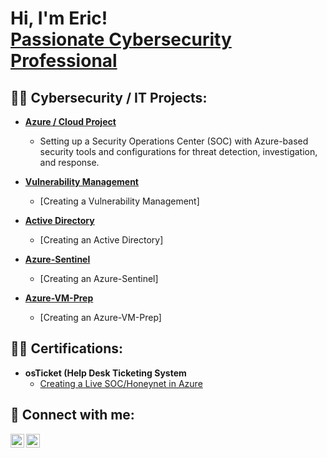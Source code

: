 <h1>Hi, I'm Eric! <br/> <a href="https://www.linkedin.com/in/eric-quang/"> Passionate Cybersecurity Professional</a>

<h2>👨‍💻 Cybersecurity / IT Projects:</h2>

- <b>[Azure / Cloud Project](https://github.com/EricJr69/Azure-SOC-Honeynet)</b>
  - Setting up a Security Operations Center (SOC) with Azure-based security tools and configurations for threat detection, investigation, and response.

- <b>[Vulnerability Management](https://github.com/EricJr69/Vulnerability-Management)</b>
  - [Creating a Vulnerability Management] 
- <b>[Active Directory](https://github.com/EricJr69/Active-Directory)</b>
  - [Creating an Active Directory]
- <b>[Azure-Sentinel](https://github.com/EricJr69/Azure-Sentinel)</b>
  - [Creating an Azure-Sentinel]
- <b>[Azure-VM-Prep](https://github.com/EricJr69/Azure-VM-Prep)</b>
  - [Creating an Azure-VM-Prep]

<h2>👨‍💻 Certifications:</h2>

- <b>osTicket (Help Desk Ticketing System</b>
  - [Creating a Live SOC/Honeynet in Azure](https://github.com/EricJr69/Azure-SOC-Honeynet)
 
  

<h2> 🤳 Connect with me:</h2>

[<img align="left" alt="JoshMadakor | YouTube" width="22px" src="https://cdn.jsdelivr.net/npm/simple-icons@v3/icons/youtube.svg" />][youtube]
[<img align="left" alt="JoshMadakor | LinkedIn" width="22px" src="https://cdn.jsdelivr.net/npm/simple-icons@v3/icons/linkedin.svg" />][linkedin]


[youtube]: https://www.youtube.com/c/ericjr001
[linkedin]: https://linkedin.com/in/eric-quang
